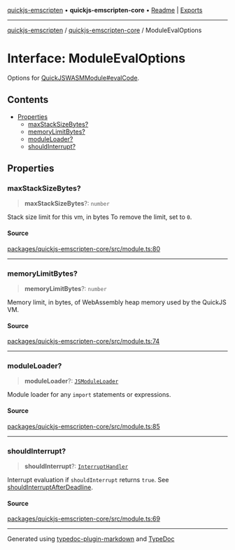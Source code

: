 [quickjs-emscripten](../../packages.md) • **quickjs-emscripten-core** • [Readme](../README.md) \| [Exports](../exports.md)

***

[quickjs-emscripten](../../packages.md) / [quickjs-emscripten-core](../exports.md) / ModuleEvalOptions

# Interface: ModuleEvalOptions

Options for [QuickJSWASMModule#evalCode](../classes/QuickJSWASMModule.md#evalcode).

## Contents

- [Properties](ModuleEvalOptions.md#properties)
  - [maxStackSizeBytes?](ModuleEvalOptions.md#maxstacksizebytes)
  - [memoryLimitBytes?](ModuleEvalOptions.md#memorylimitbytes)
  - [moduleLoader?](ModuleEvalOptions.md#moduleloader)
  - [shouldInterrupt?](ModuleEvalOptions.md#shouldinterrupt)

## Properties

### maxStackSizeBytes?

> **maxStackSizeBytes**?: `number`

Stack size limit for this vm, in bytes
To remove the limit, set to `0`.

#### Source

[packages/quickjs-emscripten-core/src/module.ts:80](https://github.com/justjake/quickjs-emscripten/blob/main/packages/quickjs-emscripten-core/src/module.ts#L80)

***

### memoryLimitBytes?

> **memoryLimitBytes**?: `number`

Memory limit, in bytes, of WebAssembly heap memory used by the QuickJS VM.

#### Source

[packages/quickjs-emscripten-core/src/module.ts:74](https://github.com/justjake/quickjs-emscripten/blob/main/packages/quickjs-emscripten-core/src/module.ts#L74)

***

### moduleLoader?

> **moduleLoader**?: [`JSModuleLoader`](JSModuleLoader.md)

Module loader for any `import` statements or expressions.

#### Source

[packages/quickjs-emscripten-core/src/module.ts:85](https://github.com/justjake/quickjs-emscripten/blob/main/packages/quickjs-emscripten-core/src/module.ts#L85)

***

### shouldInterrupt?

> **shouldInterrupt**?: [`InterruptHandler`](../exports.md#interrupthandler)

Interrupt evaluation if `shouldInterrupt` returns `true`.
See [shouldInterruptAfterDeadline](../exports.md#shouldinterruptafterdeadline).

#### Source

[packages/quickjs-emscripten-core/src/module.ts:69](https://github.com/justjake/quickjs-emscripten/blob/main/packages/quickjs-emscripten-core/src/module.ts#L69)

***

Generated using [typedoc-plugin-markdown](https://www.npmjs.com/package/typedoc-plugin-markdown) and [TypeDoc](https://typedoc.org/)
